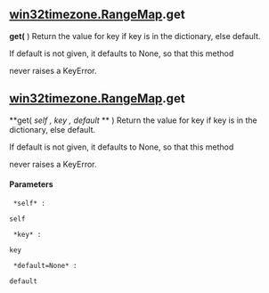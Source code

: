 
## [win32timezone.RangeMap](#README.md#win32timezone.RangeMap).get

 **get(** )
Return the value for key if key is in the dictionary, else default. 

If default is not given, it defaults to None, so that this method 

never raises a KeyError.

## [win32timezone.RangeMap](#README.md#win32timezone.RangeMap).get

 **get( *self*  *, key*  *, default* ** )
Return the value for key if key is in the dictionary, else default. 

If default is not given, it defaults to None, so that this method 

never raises a KeyError.

#### Parameters


     *self* :

    self

     *key* :

    key

     *default=None* :

    default